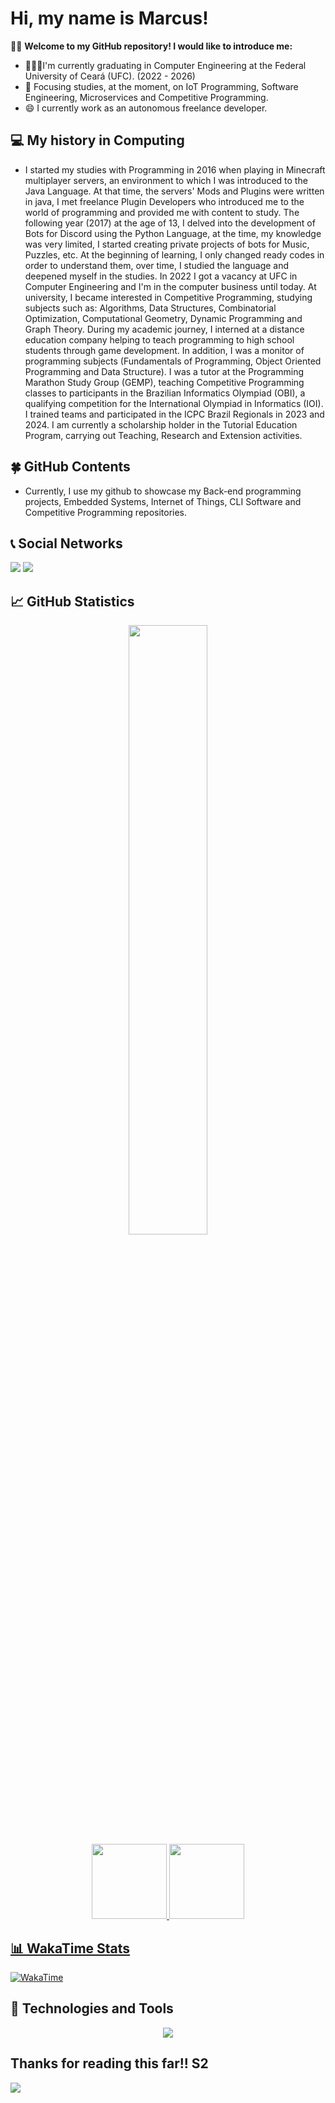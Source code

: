 # Hi, my name is Marcus!

🙋‍♂️ **Welcome to my GitHub repository! I would like to introduce me:**<br/>
- 👨🏼‍🎓I'm currently graduating in Computer Engineering at the Federal University of Ceará (UFC). (2022 - 2026)
- 🌱 Focusing studies, at the moment, on IoT Programming, Software Engineering, Microservices and Competitive Programming.
- 😄 I currently work as an autonomous freelance developer.

## 💻 **My history in Computing**<br/>
 - I started my studies with Programming in 2016 when playing in Minecraft multiplayer servers, an environment to which I was introduced to the Java Language. At that time, the servers' Mods and Plugins were written in java, I met freelance Plugin Developers who introduced me to the world of programming and provided me with content to study. The following year (2017) at the age of 13, I delved into the development of Bots for Discord using the Python Language, at the time, my knowledge was very limited, I started creating private projects of bots for Music, Puzzles, etc. At the beginning of learning, I only changed ready codes in order to understand them, over time, I studied the language and deepened myself in the studies. In 2022 I got a vacancy at UFC in Computer Engineering and I'm in the computer business until today. At university, I became interested in Competitive Programming, studying subjects such as: Algorithms, Data Structures, Combinatorial Optimization, Computational Geometry, Dynamic Programming and Graph Theory. During my academic journey, I interned at a distance education company helping to teach programming to high school students through game development. In addition, I was a monitor of programming subjects (Fundamentals of Programming, Object Oriented Programming and Data Structure). I was a tutor at the Programming Marathon Study Group (GEMP), teaching Competitive Programming classes to participants in the Brazilian Informatics Olympiad (OBI), a qualifying competition for the International Olympiad in Informatics (IOI). I trained teams and participated in the ICPC Brazil Regionals in 2023 and 2024. I am currently a scholarship holder in the Tutorial Education Program, carrying out Teaching, Research and Extension activities.
 
## 🍀 **GitHub Contents**<br/>
- Currently, I use my github to showcase my Back-end programming projects, Embedded Systems, Internet of Things, CLI Software and Competitive Programming repositories.

 ## 📞 **Social Networks**<br/>
<div>
   <a href = "mailto:marcusnogueiraa@gmail.com"><img src="https://img.shields.io/badge/Gmail-D14836?style=for-the-badge&logo=gmail&logoColor=white" target="_blank"></a>
   <a href="https://www.linkedin.com/in/marcusnogueiraa" target="_blank"><img src="https://img.shields.io/badge/-LinkedIn-%230077B5?style=for-the-badge&logo=linkedin&logoColor=white" target="_blank"></a>
<div/>
   
## 📈 **GitHub Statistics**
<div align='center'>
   <img width="50%"src="https://streak-stats.demolab.com?user=marcusnogueiraa&theme=dracula" />
</div>
<div align='center'>
   <a href="https://github.com/marcusnogueiraa">
   <img height="120em" src="https://github-readme-stats.vercel.app/api/top-langs/?username=marcusnogueiraa&layout=compact&langs_count=7&theme=dracula"/>
    <img height="120em" src="https://github-readme-stats.vercel.app/api?username=marcusnogueiraa&show_icons=true&theme=dracula&include_all_commits=true&count_private=true"/>
</div>

## 📊 WakaTime Stats
 [![WakaTime](https://github-readme-stats.vercel.app/api/wakatime?username=d7f79dff-4aac-472f-bf8a-6049c608d685&layout=compact&theme=dark)](https://wakatime.com/@d7f79dff-4aac-472f-bf8a-6049c608d685)

## 🔭 **Technologies and Tools**<br/>
<div align="center">
 <p align="center">
   <img src="https://skillicons.dev/icons?i=arduino,bash,c,cpp,docker,firebase,git,gradle,graphql,hibernate,java,latex,linux,maven,md,mongodb,nginx,nodejs,postgres,postman,py,redis,sass,selenium,spring,sqlite,typescript,ubuntu,vim,vue,windows" />
 </p>
</div> 

## **Thanks for reading this far!! S2**<br/>
<img src="https://media2.giphy.com/media/3o6Mb9rUQ5v4ZnBbzO/giphy.gif?cid=790b76110776fb7d0a9c28ffeb289c213502a1f0d7869d79&rid=giphy.gif&ct=g">

